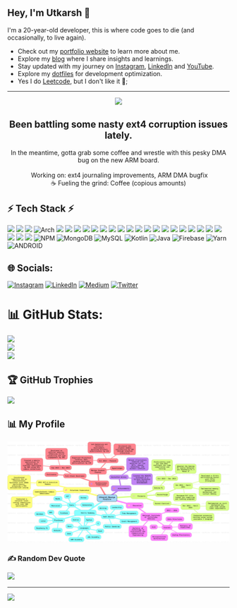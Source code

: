 ## Hey, I'm Utkarsh 👋 

I'm a 20-year-old developer, this is where code goes to die (and occasionally, to live again).

- Check out my [portfolio website](https://utkarshs-terminal.netlify.app/) to learn more about me.
- Explore my [blog](https://medium.com/@sankalp.1519) where I share insights and learnings.
- Stay updated with my journey on [Instagram](https://www.instagram.com/gilfoyle_2.0/), [LinkedIn](https://www.linkedin.com/in/utkarsh-maurya-connect/) and [YouTube](https://www.youtube.com/@tss.TheSkillShow).
- Explore my [dotfiles](https://github.com/pro-utkarshM/dotfiles) for development optimization.
- Yes I do [Leetcode](https://leetcode.com/pro-utkarshM/), but I don't like it 🙂;

---
<p align=center>
<img src="https://github.com/pro-utkarshM/pro-utkarshM/assets/118096976/af3aca24-e71d-4e64-968a-8e1e31ec0b07">
</p>

<h2 align=center> Been battling some nasty ext4 corruption issues lately. </h2>

<p align=center> In the meantime, gotta grab some coffee and wrestle with this pesky DMA bug on the new ARM board. <br>
<br>️ Working on: ext4 journaling improvements, ARM DMA bugfix<br>
☕️ Fueling the grind: Coffee (copious amounts)
</p>


## ⚡️ Tech Stack ⚡️

![](https://img.shields.io/badge/Raspberry%20Pi-A22846?style=for-the-badge&logo=Raspberry%20Pi&logoColor=white)
![](https://img.shields.io/badge/Arduino-00979D?style=for-the-badge&logo=Arduino&logoColor=white)
![](https://img.shields.io/badge/Linux-FCC624?style=for-the-badge&logo=linux&logoColor=black)
![Arch](https://img.shields.io/badge/Arch%20Linux-1793D1?logo=arch-linux&logoColor=fff&style=for-the-badge)
![](https://img.shields.io/badge/Kali_Linux-557C94?style=for-the-badge&logo=kali-linux&logoColor=white)
![](https://img.shields.io/badge/Ubuntu-E95420?style=for-the-badge&logo=ubuntu&logoColor=white)
![](https://img.shields.io/badge/C-00599C?style=for-the-badge&logo=c&logoColor=white)
![](https://img.shields.io/badge/Python-FFD43B?style=for-the-badge&logo=python&logoColor=blue)
![](https://img.shields.io/badge/Rust-black?style=for-the-badge&logo=rust&logoColor=#E57324)
![](https://img.shields.io/badge/NeoVim-%2357A143.svg?&style=for-the-badge&logo=neovim&logoColor=white)
![](https://img.shields.io/badge/Visual_Studio_Code-0078D4?style=for-the-badge&logo=visual%20studio%20code&logoColor=white)
![](https://img.shields.io/badge/Shell_Script-121011?style=for-the-badge&logo=gnu-bash&logoColor=white)
![](https://img.shields.io/badge/Docker-2CA5E0?style=for-the-badge&logo=docker&logoColor=white)
![](https://img.shields.io/badge/Flask-000000?style=for-the-badge&logo=flask&logoColor=white)
![](https://img.shields.io/badge/kubernetes-326ce5.svg?&style=for-the-badge&logo=kubernetes&logoColor=white)
![](https://img.shields.io/badge/Microsoft-666666?style=for-the-badge&logo=microsoft&logoColor=white)
![](https://img.shields.io/badge/Nginx-009639?style=for-the-badge&logo=nginx&logoColor=white)
![](https://img.shields.io/badge/GIT-E44C30?style=for-the-badge&logo=git&logoColor=white)
![](https://img.shields.io/badge/GNU%20Bash-4EAA25?style=for-the-badge&logo=GNU%20Bash&logoColor=white)
![](https://img.shields.io/badge/iTerm2-000000?style=for-the-badge&logo=iterm2&logoColor=white)
![](https://img.shields.io/badge/powershell-5391FE?style=for-the-badge&logo=powershell&logoColor=white)
![](https://img.shields.io/badge/VMware-231f20?style=for-the-badge&logo=VMware&logoColor=white)
![](https://img.shields.io/badge/apple%20silicon-333333?style=for-the-badge&logo=apple&logoColor=white)
![](https://img.shields.io/badge/VIM-%2311AB00.svg?&style=for-the-badge&logo=vim&logoColor=white)
![](https://img.shields.io/badge/Ethereum-3C3C3D?style=for-the-badge&logo=Ethereum&logoColor=white)
![](https://img.shields.io/badge/Solidity-e6e6e6?style=for-the-badge&logo=solidity&logoColor=black)
![NPM](https://img.shields.io/badge/NPM-%23000000.svg?style=for-the-badge&logo=npm&logoColor=white) 
![MongoDB](https://img.shields.io/badge/MongoDB-%234ea94b.svg?style=for-the-badge&logo=mongodb&logoColor=white) 
![MySQL](https://img.shields.io/badge/mysql-%2300f.svg?style=for-the-badge&logo=mysql&logoColor=white) 
![Kotlin](https://img.shields.io/badge/kotlin-%230095D5.svg?style=for-the-badge&logo=kotlin&logoColor=white) 
![Java](https://img.shields.io/badge/java-%23ED8B00.svg?style=for-the-badge&logo=java&logoColor=white) 
![Firebase](https://img.shields.io/badge/firebase-%23039BE5.svg?style=for-the-badge&logo=firebase) 
![Yarn](https://img.shields.io/badge/yarn-%232C8EBB.svg?style=for-the-badge&logo=yarn&logoColor=white) 
![ANDROID](https://img.shields.io/badge/android-%2320232a.svg?style=for-the-badge&logo=android&logoColor=%a4c639) 



## 🌐 Socials:
[![Instagram](https://img.shields.io/badge/Instagram-%23E4405F.svg?logo=Instagram&logoColor=white)](https://www.instagram.com/utkarsh_maurya17/) 
[![LinkedIn](https://img.shields.io/badge/LinkedIn-%230077B5.svg?logo=linkedin&logoColor=white)](https://www.linkedin.com/in/utkarsh-maurya-090062253/) 
[![Medium](https://img.shields.io/badge/Medium-12100E?logo=medium&logoColor=white)](https://medium.com/@sankalp.1519) 
[![Twitter](https://img.shields.io/badge/Twitter-%231DA1F2.svg?logo=Twitter&logoColor=white)](https://twitter.com/Utkarsh70354118) 


# 📊 GitHub Stats:

![](https://github-readme-streak-stats.herokuapp.com/?user=pro-utkarshM&theme=tokyonight&hide_border=false)<br/>
![](https://github-readme-stats.vercel.app/api?username=pro-utkarshM&theme=tokyonight&hide_border=false&include_all_commits=true&count_private=true)<br/>
![](https://github-profile-summary-cards.vercel.app/api/cards/profile-details?username=pro-utkarshM&theme=tokyonight)


## 🏆 GitHub Trophies
![](https://github-profile-trophy.vercel.app/?username=pro-utkarshM&theme=tokyonight&no-frame=false&no-bg=true&margin-w=4)

## 📊 My Profile
<p align=center>
<img src="./assets/Resume.png">
</p>

### ✍️ Random Dev Quote
![](https://quotes-github-readme.vercel.app/api?type=horizontal&theme=tokyonight)

---
[![](https://visitcount.itsvg.in/api?id=pro-utkarshM&icon=0&color=0)](https://visitcount.itsvg.in)


